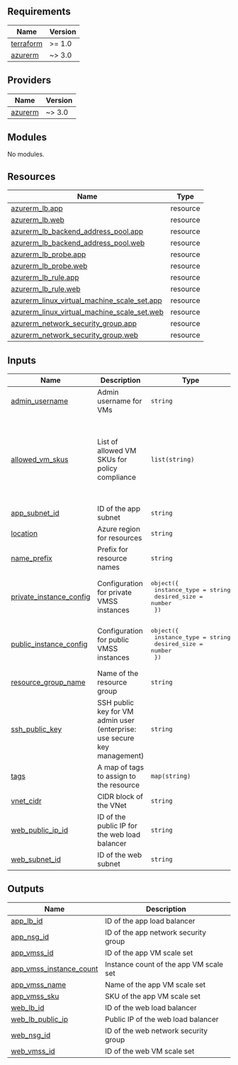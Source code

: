 <!-- BEGIN_TF_DOCS -->
## Requirements

| Name | Version |
|------|---------|
| <a name="requirement_terraform"></a> [terraform](#requirement\_terraform) | >= 1.0 |
| <a name="requirement_azurerm"></a> [azurerm](#requirement\_azurerm) | ~> 3.0 |

## Providers

| Name | Version |
|------|---------|
| <a name="provider_azurerm"></a> [azurerm](#provider\_azurerm) | ~> 3.0 |

## Modules

No modules.

## Resources

| Name | Type |
|------|------|
| [azurerm_lb.app](https://registry.terraform.io/providers/hashicorp/azurerm/latest/docs/resources/lb) | resource |
| [azurerm_lb.web](https://registry.terraform.io/providers/hashicorp/azurerm/latest/docs/resources/lb) | resource |
| [azurerm_lb_backend_address_pool.app](https://registry.terraform.io/providers/hashicorp/azurerm/latest/docs/resources/lb_backend_address_pool) | resource |
| [azurerm_lb_backend_address_pool.web](https://registry.terraform.io/providers/hashicorp/azurerm/latest/docs/resources/lb_backend_address_pool) | resource |
| [azurerm_lb_probe.app](https://registry.terraform.io/providers/hashicorp/azurerm/latest/docs/resources/lb_probe) | resource |
| [azurerm_lb_probe.web](https://registry.terraform.io/providers/hashicorp/azurerm/latest/docs/resources/lb_probe) | resource |
| [azurerm_lb_rule.app](https://registry.terraform.io/providers/hashicorp/azurerm/latest/docs/resources/lb_rule) | resource |
| [azurerm_lb_rule.web](https://registry.terraform.io/providers/hashicorp/azurerm/latest/docs/resources/lb_rule) | resource |
| [azurerm_linux_virtual_machine_scale_set.app](https://registry.terraform.io/providers/hashicorp/azurerm/latest/docs/resources/linux_virtual_machine_scale_set) | resource |
| [azurerm_linux_virtual_machine_scale_set.web](https://registry.terraform.io/providers/hashicorp/azurerm/latest/docs/resources/linux_virtual_machine_scale_set) | resource |
| [azurerm_network_security_group.app](https://registry.terraform.io/providers/hashicorp/azurerm/latest/docs/resources/network_security_group) | resource |
| [azurerm_network_security_group.web](https://registry.terraform.io/providers/hashicorp/azurerm/latest/docs/resources/network_security_group) | resource |

## Inputs

| Name | Description | Type | Default | Required |
|------|-------------|------|---------|:--------:|
| <a name="input_admin_username"></a> [admin\_username](#input\_admin\_username) | Admin username for VMs | `string` | n/a | yes |
| <a name="input_allowed_vm_skus"></a> [allowed\_vm\_skus](#input\_allowed\_vm\_skus) | List of allowed VM SKUs for policy compliance | `list(string)` | <pre>[<br>  "Standard_D2s_v3",<br>  "Standard_K8S2_v1",<br>  "Standard_K8S_v1",<br>  "Standard_B2s",<br>  "Standard_B1s",<br>  "Standard_DS1_v2",<br>  "Standard_B4ms"<br>]</pre> | no |
| <a name="input_app_subnet_id"></a> [app\_subnet\_id](#input\_app\_subnet\_id) | ID of the app subnet | `string` | n/a | yes |
| <a name="input_location"></a> [location](#input\_location) | Azure region for resources | `string` | n/a | yes |
| <a name="input_name_prefix"></a> [name\_prefix](#input\_name\_prefix) | Prefix for resource names | `string` | n/a | yes |
| <a name="input_private_instance_config"></a> [private\_instance\_config](#input\_private\_instance\_config) | Configuration for private VMSS instances | <pre>object({<br>    instance_type = string<br>    desired_size  = number<br>  })</pre> | n/a | yes |
| <a name="input_public_instance_config"></a> [public\_instance\_config](#input\_public\_instance\_config) | Configuration for public VMSS instances | <pre>object({<br>    instance_type = string<br>    desired_size  = number<br>  })</pre> | n/a | yes |
| <a name="input_resource_group_name"></a> [resource\_group\_name](#input\_resource\_group\_name) | Name of the resource group | `string` | n/a | yes |
| <a name="input_ssh_public_key"></a> [ssh\_public\_key](#input\_ssh\_public\_key) | SSH public key for VM admin user (enterprise: use secure key management) | `string` | n/a | yes |
| <a name="input_tags"></a> [tags](#input\_tags) | A map of tags to assign to the resource | `map(string)` | `{}` | no |
| <a name="input_vnet_cidr"></a> [vnet\_cidr](#input\_vnet\_cidr) | CIDR block of the VNet | `string` | n/a | yes |
| <a name="input_web_public_ip_id"></a> [web\_public\_ip\_id](#input\_web\_public\_ip\_id) | ID of the public IP for the web load balancer | `string` | n/a | yes |
| <a name="input_web_subnet_id"></a> [web\_subnet\_id](#input\_web\_subnet\_id) | ID of the web subnet | `string` | n/a | yes |

## Outputs

| Name | Description |
|------|-------------|
| <a name="output_app_lb_id"></a> [app\_lb\_id](#output\_app\_lb\_id) | ID of the app load balancer |
| <a name="output_app_nsg_id"></a> [app\_nsg\_id](#output\_app\_nsg\_id) | ID of the app network security group |
| <a name="output_app_vmss_id"></a> [app\_vmss\_id](#output\_app\_vmss\_id) | ID of the app VM scale set |
| <a name="output_app_vmss_instance_count"></a> [app\_vmss\_instance\_count](#output\_app\_vmss\_instance\_count) | Instance count of the app VM scale set |
| <a name="output_app_vmss_name"></a> [app\_vmss\_name](#output\_app\_vmss\_name) | Name of the app VM scale set |
| <a name="output_app_vmss_sku"></a> [app\_vmss\_sku](#output\_app\_vmss\_sku) | SKU of the app VM scale set |
| <a name="output_web_lb_id"></a> [web\_lb\_id](#output\_web\_lb\_id) | ID of the web load balancer |
| <a name="output_web_lb_public_ip"></a> [web\_lb\_public\_ip](#output\_web\_lb\_public\_ip) | Public IP of the web load balancer |
| <a name="output_web_nsg_id"></a> [web\_nsg\_id](#output\_web\_nsg\_id) | ID of the web network security group |
| <a name="output_web_vmss_id"></a> [web\_vmss\_id](#output\_web\_vmss\_id) | ID of the web VM scale set |
<!-- END_TF_DOCS -->